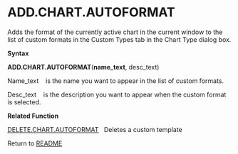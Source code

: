 # ADD.CHART.AUTOFORMAT

Adds the format of the currently active chart in the current window to
the list of custom formats in the Custom Types tab in the Chart Type
dialog box.

**Syntax**

**ADD.CHART.AUTOFORMAT**(**name\_text**, desc\_text)

Name\_text&nbsp;&nbsp;&nbsp;&nbsp;is the name you want to appear in the
list of custom formats.

Desc\_text&nbsp;&nbsp;&nbsp;&nbsp;is the description you want to appear
when the custom format is selected.

**Related Function**

[DELETE.CHART.AUTOFORMAT](DELETE.CHART.AUTOFORMAT.md)&nbsp;&nbsp;&nbsp;Deletes a custom template



Return to [README](README.md)


